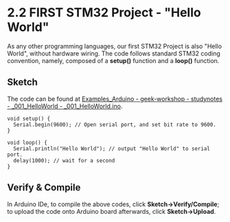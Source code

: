 # 2.2 FIRST STM32 Project - "Hello World"

As any other programming languages, our first STM32 Project is also "Hello World", without hardware wiring. The code follows standard STM32 coding convention, namely, composed of a **setup()** function and a **loop()** function.

## Sketch

The code can be found at [Examples_Arduino - geek-workshop - studynotes - _001_HelloWorld - _001_HelloWorld.ino](https://github.com/LongerVisionRobot/Examples_Arduino/blob/master/geek-workshop/studynotes/_001_HelloWorld/_001_HelloWorld.ino).
```
void setup() {
  Serial.begin(9600); // Open serial port, and set bit rate to 9600.  
}

void loop() {
  Serial.println("Hello World"); // output "Hello World" to serial port.
  delay(1000); // wait for a second
}
```

## Verify & Compile

In Arduino IDe, to compile the above codes, click **Sketch->Verify/Compile**; to upload the code onto Arduino board afterwards, click **Sketch->Upload**.
